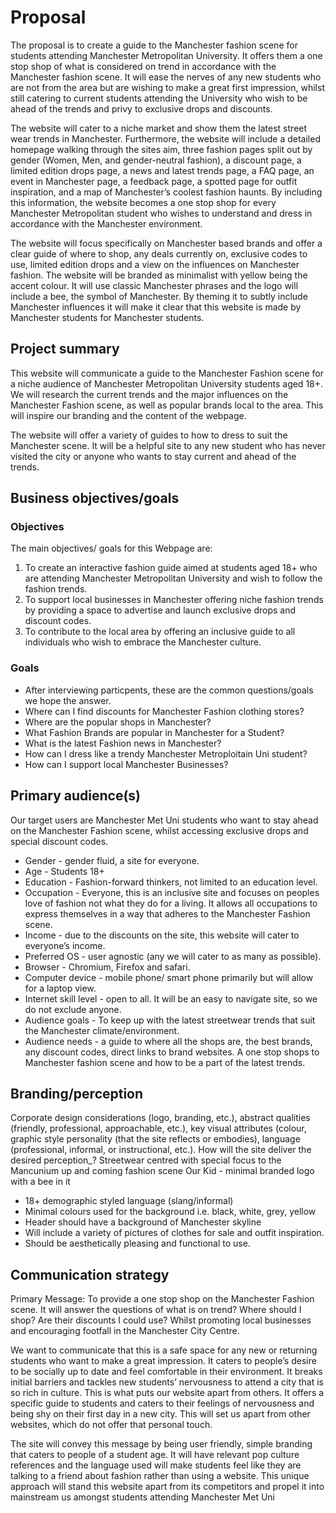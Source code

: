 # Proposal 

The proposal is to create a guide to the Manchester fashion scene for students attending Manchester Metropolitan University. It offers them a one stop shop of what is considered on trend in accordance with the Manchester fashion scene. It will ease the nerves of any new students who are not from the area but are wishing to make a great first impression, whilst still catering to current students attending the University who wish to be ahead of the trends and privy to exclusive drops and discounts.


The website will cater to a niche market and show them the latest street wear trends in Manchester. Furthermore, the website will include a detailed homepage walking through the sites aim, three fashion pages split out by gender (Women, Men, and gender-neutral fashion), a discount page, a limited edition drops page, a news and latest trends page, a FAQ page, an event in Manchester page, a feedback page, a spotted page for outfit inspiration, and a map of Manchester’s coolest fashion haunts. By including this information, the website becomes a one stop shop for every Manchester Metropolitan student who wishes to understand and dress in accordance with the Manchester environment. 


The website will focus specifically on Manchester based brands and offer a clear guide of where to shop, any deals currently on, exclusive codes to use, limited edition drops and a view on the influences on Manchester fashion.
The website will be branded as minimalist with yellow being the accent colour. It will use classic Manchester phrases and the logo will include a bee, the symbol of Manchester. By theming it to subtly include Manchester influences it will make it clear that this website is made by Manchester students for Manchester students. 



## Project summary 

This website will communicate a guide to the Manchester Fashion scene for a niche audience of Manchester Metropolitan University students aged 18+. We will research the current trends and the major influences on the Manchester Fashion scene, as well as popular brands local to the area. This will inspire our branding and the content of the webpage.


The website will offer a variety of guides to how to dress to suit the Manchester scene. It will be a helpful site to any new student who has never visited the city or anyone who wants to stay current and ahead of the trends.



## Business objectives/goals

### Objectives

The main objectives/ goals for this Webpage are:


1. To create an interactive fashion guide aimed at students aged 18+ who are attending Manchester Metropolitan University and wish to follow the fashion trends.
2. To support local businesses in Manchester offering niche fashion trends by providing a space to advertise and launch exclusive drops and discount codes. 
3. To contribute to the local area by offering an inclusive guide to all individuals who wish to embrace the Manchester culture.  

 ### Goals
 
* After interviewing particpents, these are the common questions/goals we hope the answer. 
* Where can I find discounts for Manchester Fashion clothing stores?
* Where are the popular shops in Manchester? 
* What Fashion Brands are popular in Manchester for a Student?
* What is the latest Fashion news in Manchester?
* How can I dress like a trendy Manchester Metroploitain Uni student?
* How can I support local Manchester Businesses? 


## Primary audience(s)

Our target users are Manchester Met Uni students who want to stay ahead on the Manchester Fashion scene, whilst accessing exclusive drops and special discount codes.


* Gender - gender fluid, a site for everyone.
* Age - Students  18+
* Education - Fashion-forward thinkers, not limited to an education level.
* Occupation - Everyone, this is an inclusive site and focuses on peoples love of fashion not what they do for a living. It allows all occupations to express themselves in a way that adheres to the Manchester Fashion scene.
* Income - due to the discounts on the site, this website will cater to everyone’s income.
* Preferred OS - user agnostic (any we will cater to as many as possible).
* Browser - Chromium, Firefox and safari.
* Computer device - mobile phone/ smart phone primarily but will allow for a laptop view.
* Internet skill level - open to all. It will be an easy to navigate site, so we do not exclude anyone.
* Audience goals - To keep up with the latest streetwear trends that suit the Manchester climate/environment.
* Audience needs - a guide to where all the shops are, the best brands, any discount codes, direct links to brand websites. A one stop shops to Manchester fashion scene and how to be a part of the latest trends.




## Branding/perception
Corporate design considerations (logo, branding, etc.), abstract qualities (friendly, professional, approachable, etc.), key visual attributes (colour, graphic style personality (that the site reflects or embodies), language (professional, informal, or instructional, etc.). How will the site deliver the desired perception_?
Streetwear centred with special focus to the Mancunium up and coming fashion scene Our Kid - minimal branded logo with a bee in it

* 18+ demographic styled language (slang/informal)
* Minimal colours used for the background i.e. black, white, grey, yellow
* Header should have a background of Manchester skyline
* Will include a variety of pictures of clothes for sale and outfit inspiration. 
* Should be aesthetically pleasing and functional to use. 




## Communication strategy


Primary Message: To provide a one stop shop on the Manchester Fashion scene. It will answer the questions of what is on trend? Where should I shop? Are their discounts I could use? Whilst promoting local businesses and encouraging footfall in the Manchester City Centre.


We want to communicate that this is a safe space for any new or returning students who want to make a great impression. It caters to people’s desire to be socially up to date and feel comfortable in their environment. It breaks initial barriers and tackles new students’ nervousness to attend a city that is so rich in culture. This is what puts our website apart from others. It offers a specific guide to students and caters to their feelings of nervousness and being shy on their first day in a new city. This will set us apart from other websites, which do not offer that personal touch.


The site will convey this message by being user friendly, simple branding that caters to people of a student age. It will have relevant pop culture references and the language used will make students feel like they are talking to a friend about fashion rather than using a website. This unique approach will stand this website apart from its competitors and propel it into mainstream us amongst students attending Manchester Met Uni



